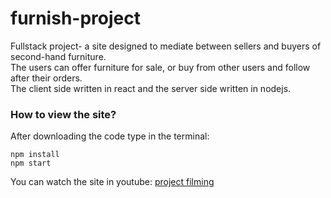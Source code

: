 # furnish-project

Fullstack project- a site designed to mediate between sellers and buyers of second-hand furniture.\
The users can offer furniture for sale, or buy from other users and follow after their orders.\
The client side written in react and the server side written in nodejs.


### How to view the site?
After downloading the code type in the terminal: 

```
npm install
npm start
```

You can watch the site in youtube: [project filming](https://youtu.be/el15a5Zj_TM)

